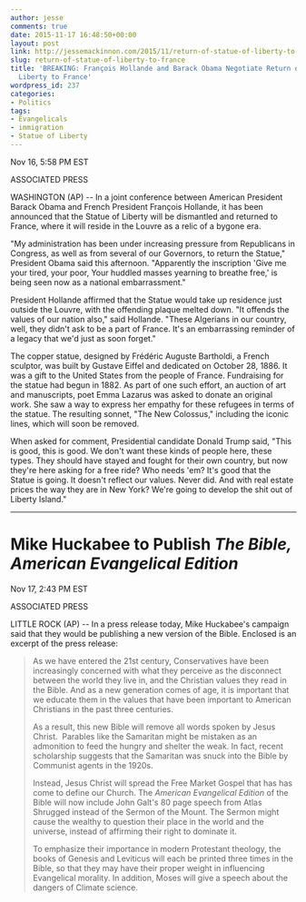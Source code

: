 ```yaml
---
author: jesse
comments: true
date: 2015-11-17 16:48:50+00:00
layout: post
link: http://jessemackinnon.com/2015/11/return-of-statue-of-liberty-to-france/
slug: return-of-statue-of-liberty-to-france
title: 'BREAKING: François Hollande and Barack Obama Negotiate Return of Statue of
  Liberty to France'
wordpress_id: 237
categories:
- Politics
tags:
- Evangelicals
- immigration
- Statue of Liberty
---
```


Nov 16, 5:58 PM EST

ASSOCIATED PRESS

WASHINGTON (AP) -- In a joint conference between American President Barack Obama and French President François Hollande, it has been announced that the Statue of Liberty will be dismantled and returned to France, where it will reside in the Louvre as a relic of a bygone era.

"My administration has been under increasing pressure from Republicans in Congress, as well as from several of our Governors, to return the Statue," President Obama said this afternoon. "Apparently the inscription 'Give me your tired, your poor, Your huddled masses yearning to breathe free,' is being seen now as a national embarrassment."

President Hollande affirmed that the Statue would take up residence just outside the Louvre, with the offending plaque melted down. "It offends the values of our nation also," said Hollande. "These Algerians in our country, well, they didn't ask to be a part of France. It's an embarrassing reminder of a legacy that we'd just as soon forget."

The copper statue, designed by Frédéric Auguste Bartholdi, a French sculptor, was built by Gustave Eiffel and dedicated on October 28, 1886. It was a gift to the United States from the people of France. Fundraising for the statue had begun in 1882. As part of one such effort, an auction of art and manuscripts, poet Emma Lazarus was asked to donate an original work. She saw a way to express her empathy for these refugees in terms of the statue. The resulting sonnet, "The New Colossus," including the iconic lines, which will soon be removed.

When asked for comment, Presidential candidate Donald Trump said, "This is good, this is good. We don't want these kinds of people here, these types. They should have stayed and fought for their own country, but now they're here asking for a free ride? Who needs 'em? It's good that the Statue is going. It doesn't reflect our values. Never did. And with real estate prices the way they are in New York? We're going to develop the shit out of Liberty Island."



* * *





# Mike Huckabee to Publish _The Bible,_ _American Evangelical Edition_


Nov 17, 2:43 PM EST

ASSOCIATED PRESS

LITTLE ROCK (AP) -- In a press release today, Mike Huckabee's campaign said that they would be publishing a new version of the Bible. Enclosed is an excerpt of the press release:


<blockquote>As we have entered the 21st century, Conservatives have been increasingly concerned with what they perceive as the disconnect between the world they live in, and the Christian values they read in the Bible. And as a new generation comes of age, it is important that we educate them in the values that have been important to American Christians in the past three centuries.

As a result, this new Bible will remove all words spoken by Jesus Christ.  Parables like the Samaritan might be mistaken as an admonition to feed the hungry and shelter the weak. In fact, recent scholarship suggests that the Samaritan was snuck into the Bible by Communist agents in the 1920s.

Instead, Jesus Christ will spread the Free Market Gospel that has has come to define our Church. The _American Evangelical Edition_ of the Bible will now include John Galt's 80 page speech from Atlas Shrugged instead of the Sermon of the Mount. The Sermon might cause the wealthy to question their place in the world and the universe, instead of affirming their right to dominate it.

To emphasize their importance in modern Protestant theology, the books of Genesis and Leviticus will each be printed three times in the Bible, so that they may have their proper weight in influencing Evangelical morality. In addition, Moses will give a speech about the dangers of Climate science.</blockquote>

